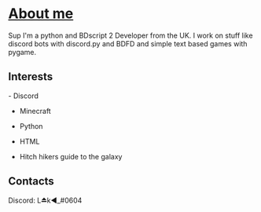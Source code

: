 <h1> <u> About me </u> </h1>
Sup I'm a python and BDscript 2 Developer from the UK.
I work on stuff like discord bots with discord.py and BDFD and simple text based games with pygame.
<h2> Interests </h2>
- Discord

- Minecraft

- Python

- HTML

- Hitch hikers guide to the galaxy

<h2>Contacts </h2>
Discord: L⏏k◀_#0604
